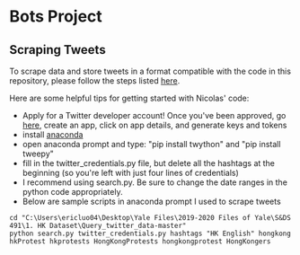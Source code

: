 # Bots Project

## Scraping Tweets
To scrape data and store tweets in a format compatible with the code in this repository, please follow the steps listed [here](https://github.com/NicolasGDM/Query_twitter_data).

Here are some helpful tips for getting started with Nicolas' code:
- Apply for a Twitter developer account! Once you've been approved, go [here](https://developer.twitter.com/en/apps), create an app, click on app details, and generate keys and tokens
- install [anaconda](https://www.anaconda.com/distribution/)
- open anaconda prompt and type: "pip install twython" and "pip install tweepy"
- fill in the twitter_credentials.py file, but delete all the hashtags at the beginning (so you're left with just four lines of credentials)
- I recommend using search.py. Be sure to change the date ranges in the python code appropriately.
- Below are sample scripts in anaconda prompt I used to scrape tweets
```
cd "C:\Users\ericluo04\Desktop\Yale Files\2019-2020 Files of Yale\S&DS 491\1. HK Dataset\Query_twitter_data-master"
python search.py twitter_credentials.py hashtags "HK English" hongkong hkProtest hkprotests HongKongProtests hongkongprotest HongKongers
```
